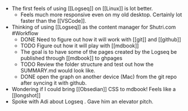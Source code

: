 - The first feels of using [[Logseq]] on [[Linux]] is lot better.
	- Feels much more responsive even on my old desktop. Certainly lot faster than the [[VSCode]].
- Thinking of using [[Logseq]] as the content manager for Shutri.com #Workflow
	- DONE Need to figure out how it will work with [[git]] and [[github]]
	- TODO Figure out how it will play with [[mdbook]]
	- The goal is to have some of the pages created by the Logseq  be published through [[mdbook]] to ghpages
	- TODO Review the folder structure and test out how the SUMMARY.md would look like.
	- DONE  open the graph on another device (Mac) from the git repo after syncing it with github.
- Wondering if I could bring [[Obsedian]] CSS to mdbook! Feels like a [[longshot]]
- Spoke with Adi about Logseq . Gave him an elevator pitch.